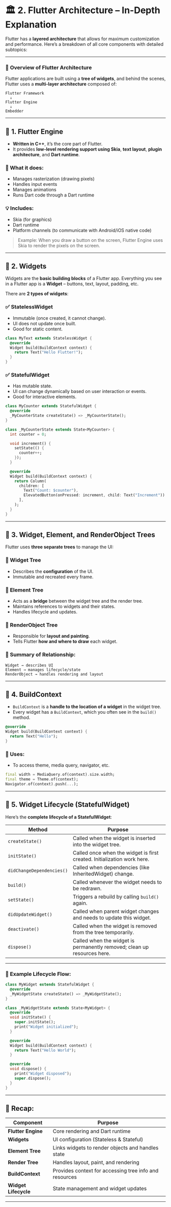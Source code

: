 
# 🏛️ **2. Flutter Architecture – In-Depth Explanation**

Flutter has a **layered architecture** that allows for maximum customization and performance. Here’s a breakdown of all core components with detailed subtopics:

---

### 🔷 **Overview of Flutter Architecture**

Flutter applications are built using a **tree of widgets**, and behind the scenes, Flutter uses a **multi-layer architecture** composed of:

```
Flutter Framework
  ↓
Flutter Engine
  ↓
Embedder
```

---

## 🔹 **1. Flutter Engine**

* **Written in C++**, it’s the core part of Flutter.
* It provides **low-level rendering support using Skia**, **text layout**, **plugin architecture**, and **Dart runtime**.

### 🔧 What it does:

* Manages rasterization (drawing pixels)
* Handles input events
* Manages animations
* Runs Dart code through a Dart runtime

### 💡 Includes:

* Skia (for graphics)
* Dart runtime
* Platform channels (to communicate with Android/iOS native code)

> Example: When you draw a button on the screen, Flutter Engine uses Skia to render the pixels on the screen.

---

## 🔹 **2. Widgets**

Widgets are the **basic building blocks** of a Flutter app. Everything you see in a Flutter app is a **Widget** – buttons, text, layout, padding, etc.

There are **2 types of widgets**:

### ✅ **StatelessWidget**

* Immutable (once created, it cannot change).
* UI does not update once built.
* Good for static content.

```dart
class MyText extends StatelessWidget {
  @override
  Widget build(BuildContext context) {
    return Text("Hello Flutter!");
  }
}
```

### ✅ **StatefulWidget**

* Has mutable state.
* UI can change dynamically based on user interaction or events.
* Good for interactive elements.

```dart
class MyCounter extends StatefulWidget {
  @override
  _MyCounterState createState() => _MyCounterState();
}

class _MyCounterState extends State<MyCounter> {
  int counter = 0;

  void increment() {
    setState(() {
      counter++;
    });
  }

  @override
  Widget build(BuildContext context) {
    return Column(
      children: [
        Text("Count: $counter"),
        ElevatedButton(onPressed: increment, child: Text("Increment"))
      ],
    );
  }
}
```

---

## 🔹 **3. Widget, Element, and RenderObject Trees**

Flutter uses **three separate trees** to manage the UI:

### 🌲 Widget Tree

* Describes the **configuration** of the UI.
* Immutable and recreated every frame.

### 🌲 Element Tree

* Acts as a **bridge** between the widget tree and the render tree.
* Maintains references to widgets and their states.
* Handles lifecycle and updates.

### 🌲 RenderObject Tree

* Responsible for **layout and painting**.
* Tells Flutter **how and where to draw** each widget.

### 📌 Summary of Relationship:

```
Widget → describes UI
Element → manages lifecycle/state
RenderObject → handles rendering and layout
```

---

## 🔹 **4. BuildContext**

* `BuildContext` is a **handle to the location of a widget** in the widget tree.
* Every widget has a `BuildContext`, which you often see in the `build()` method.

```dart
@override
Widget build(BuildContext context) {
  return Text("Hello");
}
```

### 🔎 Uses:

* To access theme, media query, navigator, etc.

```dart
final width = MediaQuery.of(context).size.width;
final theme = Theme.of(context);
Navigator.of(context).push(...);
```

---

## 🔹 **5. Widget Lifecycle (StatefulWidget)**

Here’s the **complete lifecycle of a StatefulWidget**:

| Method                    | Purpose                                                                 |
| ------------------------- | ----------------------------------------------------------------------- |
| `createState()`           | Called when the widget is inserted into the widget tree.                |
| `initState()`             | Called once when the widget is first created. Initialization work here. |
| `didChangeDependencies()` | Called when dependencies (like InheritedWidget) change.                 |
| `build()`                 | Called whenever the widget needs to be redrawn.                         |
| `setState()`              | Triggers a rebuild by calling `build()` again.                          |
| `didUpdateWidget()`       | Called when parent widget changes and needs to update this widget.      |
| `deactivate()`            | Called when the widget is removed from the tree temporarily.            |
| `dispose()`               | Called when the widget is permanently removed; clean up resources here. |

---

### 🧠 Example Lifecycle Flow:

```dart
class MyWidget extends StatefulWidget {
  @override
  _MyWidgetState createState() => _MyWidgetState();
}

class _MyWidgetState extends State<MyWidget> {
  @override
  void initState() {
    super.initState();
    print("Widget initialized");
  }

  @override
  Widget build(BuildContext context) {
    return Text("Hello World");
  }

  @override
  void dispose() {
    print("Widget disposed");
    super.dispose();
  }
}
```

---

## 📌 Recap:

| Component            | Purpose                                                |
| -------------------- | ------------------------------------------------------ |
| **Flutter Engine**   | Core rendering and Dart runtime                        |
| **Widgets**          | UI configuration (Stateless & Stateful)                |
| **Element Tree**     | Links widgets to render objects and handles state      |
| **Render Tree**      | Handles layout, paint, and rendering                   |
| **BuildContext**     | Provides context for accessing tree info and resources |
| **Widget Lifecycle** | State management and widget updates                    |

---

 
